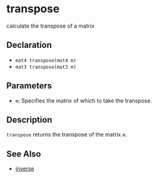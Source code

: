# transpose

calculate the transpose of a matrix

## Declaration
- ``mat4 transpose(mat4 m)``
- ``mat3 transpose(mat3 m)``
## Parameters
- ``m``:  Specifies the matrix of which to take the transpose.
## Description
`transpose` returns the transpose of the matrix _`m`_.
## See Also
- [inverse](./inverse)